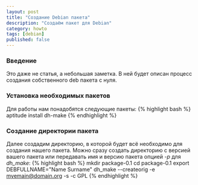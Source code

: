 ```yaml
---
layout: post
title: "Создание Debian пакета"
description: "Создаём пакет для Debian"
category: howto
tags: [debian]
published: false
---
```

### Введение ###
Это даже не статья, а небольшая заметка. В ней будет описан процесс создания собственного deb пакета с нуля. 

### Установка необходимых пакетов ###
Для работы нам понадобятся следующие пакеты:
{% highlight bash %}
aptitude install dh-make
{% endhighlight %}

### Создание директории пакета ###
Далее создадим директорию, в которой будет всё необходимо для создания нашего пакета. Можно сразу создать директорию с версией вашего пакета или передавать имя и версию пакета опцией *-p* для *dh_make*:
{% highlight bash %}
mkdir package-0.1
cd package-0.1
export DEBFULLNAME="Name Surname"
dh_make --createorig -e myemain@domain.org -s -c GPL
{% endhighlight %}